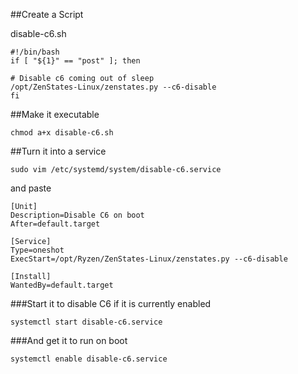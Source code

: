 ##Create a Script

disable-c6.sh

```
#!/bin/bash
if [ "${1}" == "post" ]; then
 
# Disable c6 coming out of sleep
/opt/ZenStates-Linux/zenstates.py --c6-disable
fi
```

##Make it executable

```
chmod a+x disable-c6.sh
```

##Turn it into a service

```
sudo vim /etc/systemd/system/disable-c6.service
```

and paste

```
[Unit]
Description=Disable C6 on boot
After=default.target
 
[Service]
Type=oneshot
ExecStart=/opt/Ryzen/ZenStates-Linux/zenstates.py --c6-disable
 
[Install]
WantedBy=default.target
```

###Start it to disable C6 if it is currently enabled

```
systemctl start disable-c6.service
```

###And get it to run on boot

```
systemctl enable disable-c6.service
```
